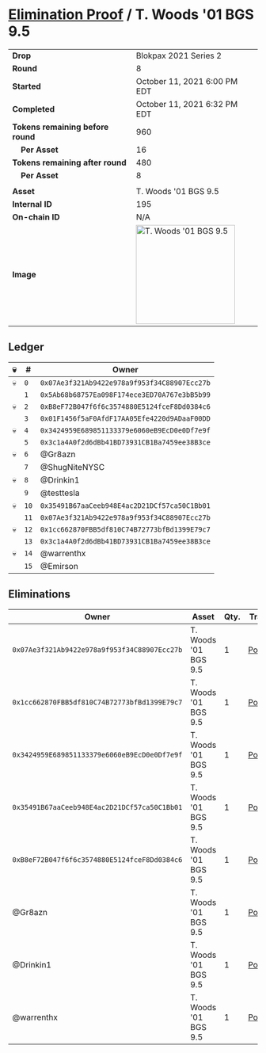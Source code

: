 # [Elimination Proof](./readme.md) / T. Woods &#039;01 BGS 9.5

|||
|---|---|
| **Drop** | Blokpax 2021 Series 2 |
| **Round** | 8 |
| **Started** | October 11, 2021 6:00 PM EDT |
| **Completed** | October 11, 2021 6:32 PM EDT |
| **Tokens remaining before round** | 960 |
| **&nbsp;&nbsp;&nbsp;&nbsp;Per Asset** | 16 |
| **Tokens remaining after round** | 480 |
| **&nbsp;&nbsp;&nbsp;&nbsp;Per Asset** | 8 |
| | |
| **Asset** | T. Woods &#039;01 BGS 9.5 |
| **Internal ID** | 195 |
| **On-chain ID** | N/A |
| **Image** | <img src="https://tcdn.blokpax.com/9484ebfa-6300-46f4-8746-358855dbe497/9b0c4cc51974a7214791fb9457ad310324fddf1a261e95d3d8072b7d249d61f3.jpg" height="200" alt="T. Woods &#039;01 BGS 9.5" /> |

## Ledger

| 💀 | # | Owner |
| --- | --- | --- |
| 💀 | `0` | `0x07Ae3f321Ab9422e978a9f953f34C88907Ecc27b` |
|  | `1` | `0x5Ab68b68757Ea098F174ece3ED70A767e3bB5b99` |
| 💀 | `2` | `0xB8eF72B047f6f6c3574880E5124fceF8Dd0384c6` |
|  | `3` | `0x01F1456f5aF0AfdF17AA05Efe4220d9ADaaF00DD` |
| 💀 | `4` | `0x3424959E689851133379e6060eB9EcD0e0Df7e9f` |
|  | `5` | `0x3c1a4A0f2d6dBb41BD73931CB1Ba7459ee38B3ce` |
| 💀 | `6` | @Gr8azn |
|  | `7` | @ShugNiteNYSC |
| 💀 | `8` | @Drinkin1 |
|  | `9` | @testtesla |
| 💀 | `10` | `0x35491B67aaCeeb948E4ac2D21DCf57ca50C1Bb01` |
|  | `11` | `0x07Ae3f321Ab9422e978a9f953f34C88907Ecc27b` |
| 💀 | `12` | `0x1cc662870FBB5df810C74B72773bfBd1399E79c7` |
|  | `13` | `0x3c1a4A0f2d6dBb41BD73931CB1Ba7459ee38B3ce` |
| 💀 | `14` | @warrenthx |
|  | `15` | @Emirson |


## Eliminations

| Owner | Asset | Qty. | Transaction |
| --- | --- | --- | --- |
| `0x07Ae3f321Ab9422e978a9f953f34C88907Ecc27b` | T. Woods '01 BGS 9.5 | 1 | [Polygonscan](https://polygonscan.com/tx/0xd5e23b431d572dbbd6b2846789a6da1f52c646e8a36b059c93e4096f0b6d8291) |
| `0x1cc662870FBB5df810C74B72773bfBd1399E79c7` | T. Woods '01 BGS 9.5 | 1 | [Polygonscan](https://polygonscan.com/tx/0xb805fee70b65625be3b4436ae5d2ec8140627ee3c4c78736cba58e44d098ed62) |
| `0x3424959E689851133379e6060eB9EcD0e0Df7e9f` | T. Woods '01 BGS 9.5 | 1 | [Polygonscan](https://polygonscan.com/tx/0x8dbc08501ab29e34dc27e4fdea8e1ac63aafc3138a4cdfe8a2e1fd649b3a5b05) |
| `0x35491B67aaCeeb948E4ac2D21DCf57ca50C1Bb01` | T. Woods '01 BGS 9.5 | 1 | [Polygonscan](https://polygonscan.com/tx/0xff2363958ae54536a50077525d4aed5010403376687c8f530c7111259b70270b) |
| `0xB8eF72B047f6f6c3574880E5124fceF8Dd0384c6` | T. Woods '01 BGS 9.5 | 1 | [Polygonscan](https://polygonscan.com/tx/0x8ba13f51734fafc9797c5fb85f7d258f73c7086671a3a5a53353b7ffc564a542) |
| @Gr8azn | T. Woods '01 BGS 9.5 | 1 | [Polygonscan](https://polygonscan.com/tx/0x287e2b5284532a35c52130359afafe320383644bbd9a2085e3c2717cea3aa948) |
| @Drinkin1 | T. Woods '01 BGS 9.5 | 1 | [Polygonscan](https://polygonscan.com/tx/0xc6ef06daa8d190908310e3206ce1a3b8c7a346259dba83bde20352fab2684517) |
| @warrenthx | T. Woods '01 BGS 9.5 | 1 | [Polygonscan](https://polygonscan.com/tx/0x091e5790c4a11cc087cc52b8285e6c72644d4dc86cd232ced3ec788cdd3cd30c) |
